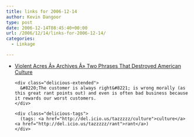 ```yaml
---
title: links for 2006-12-14
author: Kevin Dangoor
type: post
date: 2006-12-14T08:45:40+00:00
url: /2006/12/14/links-for-2006-12-14/
categories:
  - Linkage

---
```

<ul class="delicious">
  <li>
    <div class="delicious-link">
      <a href="http://www.violentacres.com/archives/59/two-phrases-that-destroyed-american-culture">Violent Acres Â» Archives Â» Two Phrases That Destroyed American Culture</a>
    </div>
    
    <div class="delicious-extended">
      &#8220;The customer is always right&#8221; is wrong morally (as this great rant points out) and even is often bad business because it rewards our worst customers.
    </div>
    
    <div class="delicious-tags">
      (tags: <a href="http://del.icio.us/tazzzzz/culture">culture</a> <a href="http://del.icio.us/tazzzzz/rant">rant</a>)
    </div>
  </li>
</ul>